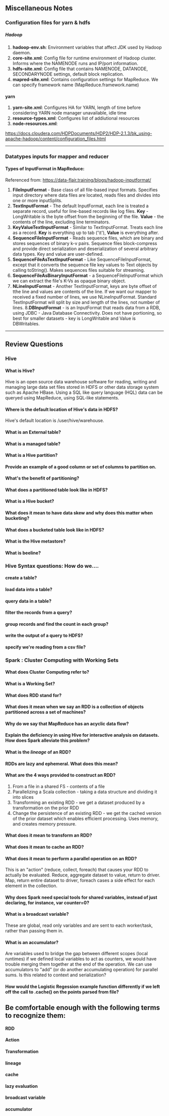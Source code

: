 
## Miscellaneous Notes

### Configuration files for yarn & hdfs

##### Hadoop
1. **hadoop-env.sh**: Environment variables that affect JDK used by Hadoop daemon.
2. **core-site.xml**: Config file for runtime environment of Hadoop cluster.  Informs where the NAMENODE runs and IP/port information.
3. **hdfs-site.xml**: Config file that contains NAMENODE, DATANODE, SECONDARYNODE settings, default block replication.
4. **mapred-site.xml**: Contains configuration settings for MapReduce.  We can specify framework name (MapReduce.framework.name)

#### yarn
1. **yarn-site.xml**: Configures HA for YARN, length of time before considering YARN node manager unavailable, idle time
2. **resource-types.xml**: Configures list of addiutional resources
3. **node-resources.xml**: 

https://docs.cloudera.com/HDPDocuments/HDP2/HDP-2.1.3/bk_using-apache-hadoop/content/configuration_files.html

---

### Datatypes inputs for mapper and reducer

#### Types of InputFormat in MapReduce:
Referenced from: https://data-flair.training/blogs/hadoop-inputformat/

1. **FileInputFormat** - Base class of all file-based input formats.  Specifies input directory where data files are located, reads files and divides into one or more inputSplits.
2. **TextInputFormat** - The default InputFormat, each line is treated a separate record, useful for line-based records like log files.  **Key** - LongWritable is the byte offset from the beginning of the file.  **Value** - the contents of the line, excluding line terminators.
3. **KeyValueTextInputFormat** - Similar to TextInputFormat.  Treats each line as a record.  **Key**  is everything up to tab ('\t'), **Value** is everything after.
4. **SequenceFileInputFormat** - Reads sequence files, which are binary and stores sequences of binary k-v pairs.  Sequence files block-compress and provide direct serialization and deserialization of several arbitrary data types.  Key and value are user-defined.
5. **SequenceFileAsTextInputFormat** - Like SequenceFileInputFormat, except that it converts the sequence file key values to Text objects by calling toString().   Makes sequences files suitable for streaming.
6. **SequenceFileAsBinaryInputFormat** - a SequenceFileInputFormat which we can extract the file's K-Vs as opaque binary object.
7. **NLineInputFormat** - Another TextInputFormat, keys are byte offset of tthe line and values are contents of the line.  If we want our mapper to received a fixed number of lines, we use NLineInputFormat.  Standard TextInputFormat will split by size and length of the lines, not number of lines.
8.**DBInputFormat** - is an InputFormat that reads data from a RDB, using JDBC - Java Database Connectivity.  Does not have portioning, so best for smaller datasets - key is LongWritable and Value is DBWritables.

---

## Review Questions
### Hive
#### What is Hive?

Hive is an open source data warehouse software for reading, writing and managing large data set files stored in HDFS or other data storage system such as Apache HBase.  Using a SQL like query language (HQL) data can be queryed using MapReduce, using SQL-like statements.

#### Where is the default location of Hive's data in HDFS?

Hive's default location is /user/hive/warehouse.

#### What is an External table?
#### What is a managed table?
#### What is a Hive partition?
#### Provide an example of a good column or set of columns to partition on.
#### What's the benefit of partitioning?
#### What does a partitioned table look like in HDFS?
#### What is a Hive bucket?
#### What does it mean to have data skew and why does this matter when bucketing?
#### What does a bucketed table look like in HDFS?
#### What is the Hive metastore?
#### What is beeline?

### Hive Syntax questions: How do we....
#### create a table?
#### load data into a table?
#### query data in a table?
#### filter the records from a query?
#### group records and find the count in each group?
#### write the output of a query to HDFS?
#### specify we're reading from a csv file?

### Spark : Cluster Computing with Working Sets
#### What does Cluster Computing refer to?
#### What is a Working Set?
#### What does RDD stand for?
#### What does it mean when we say an RDD is a collection of objects partitioned across a set of machines?
#### Why do we say that MapReduce has an acyclic data flow?
#### Explain the deficiency in using Hive for interactive analysis on datasets.  How does Spark alleviate this problem?
#### What is the *lineage* of an RDD?

#### RDDs are lazy and ephemeral.  What does this mean?

#### What are the 4 ways provided to construct an RDD?

1. From a file in a shared FS - contents of a file
2. Parallelizing a Scala collection - taking a data structure and dividing it into slices
3. Transforming an existing RDD - we get a dataset produced by a transformation on the prior RDD
4. Change the persistence of an existing RDD - we get the cached version of the prior dataset which enables efficient processing.  Uses memory, and creates memory pressure.

#### What does it mean to transform an RDD?



#### What does it mean to cache an RDD?

#### What does it mean to perform a parallel operation on an RDD?

This is an "action" (reduce, collect, foreach) that causes your RDD to actually be evaluated.  Reduce, aggregate dataset to value, return to driver.  Map, return entire dataset to driver, foreach cases a side effect for each element in the collection. 

#### Why does Spark need special tools for shared variables, instead of just declaring, for instance, var counter=0?


#### What is a broadcast variable?

These are global, read only variables and are sent to each worker/task, rather than passing them in.

#### What is an accumulator?

Are variables used to bridge the gap between different scopes (local runtimes) if we defined local variables to act as counters, we would have trouble merging them together at the end of the operation.  We can use accumulators to "add" (or do another accumulating operation) for parallel sums.  Is this related to context and serialization?

#### How would the Logistic Regession example function differently if we left off the call to .cache() on the points parsed from file?


## Be comfortable enough with the following terms to recognize them:

#### RDD

#### Action

#### Transformation

#### lineage

#### cache

#### lazy evaluation

#### broadcast variable

#### accumulator
